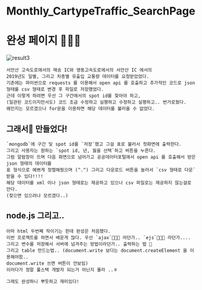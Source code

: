 # Monthly_CartypeTraffic_SearchPage

# 완성 페이지 🙊😲👀

![result3](https://user-images.githubusercontent.com/99319638/220553816-ce50ef1f-861d-4979-b7ed-ef8960665d2d.png)


```
서안산 고속도로에서의 매송 IC와 영동고속도로에서의 서안산 IC 에서의 
2019년도 일별, 그리고 차종별 유출입 교통량 데이터를 요청받았었다. 
기존에는 파이썬으로 requests 를 이용해서 open api 를 호출하고 추가적인 코드로 json 형태를 csv 형태로 변경 후 파일로 저장했었다. 
근데 이렇게 하려면 우선 그 구간에서의 spot id를 찾아야 하고, 
(일관된 코드이지만서도) 코드 조금 수정하고 실행하고 수정하고 실행하고.. 번거로웠다. 
왜인지는 모르겠으나 for문을 이용하면 해당 데이터를 불러올 수 없었다. 
```

## 그래서👏 만들었다!
```
`mongodb`에 구간 및 spot id를 `저장`했고 그걸 표로 불러서 첫화면에 출력한다. 
그리고 사용자는 원하는 `spot id, 년, 월을 선택`하고 버튼을 누른다. 
그럼 알람창이 뜨며 다음 화면으로 넘어가고 공공데이터포털에서 open api 를 호출해서 받은 json 형태의 데이터를 
표 형식으로 예쁘게 정렬해줬으며 (^.^) 그리고 다운로드 버튼을 눌러서 `csv 형태로 다운` 받을 수 있다!!!! 
해당 데이터를 xml 이나 json 형태로는 제공하고 있으나 csv 파일로는 제공하지 않는걸로 안다.
(찾으면 있으려나 모르겠다..) 
```

## node.js 그리고..
```
아마 html 두번째 작이기는 한데 완성은 처음했다. 
이번 프로젝트를 하면서 배운게 많다. 우선 `ajax`🌟🌟🌟 라던가.. `ejs`🌟🌟🌟 라던가.... 
그리고 변수를 저장해서 서버에 넘겨주는 방법이라던가.. 출력하는 법 📂
그리고 table 만드는법.. (document.write 보다는 document.createElement 을 이용해야함.. 
document.write 쓰면 버튼이 안보임) 
이러다가 정말 풀스택 개발자 되는거 아닌지 몰라 ..ㅎ

그래도 완성하니 뿌듯하고 재미있다!
```


